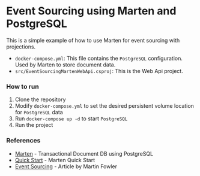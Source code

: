 # Event Sourcing using Marten and PostgreSQL
This is a simple example of how to use Marten for event sourcing with projections.
- `docker-compose.yml`: This file contains the `PostgreSQL` configuration. Used by Marten to store document data.
- `src/EventSourcingMartenWebApi.csproj`: This is the Web Api project.

### How to run
1. Clone the repository
1. Modify `docker-compose.yml` to set the desired persistent volume location for `PostgreSQL` data
1. Run `docker-compose up -d` to start `PostgreSQL`
1. Run the project

### References
- [Marten](https://martendb.io/) - Transactional Document DB using PostgreSQL
- [Quick Start](https://martendb.io/events/quickstart.html) - Marten Quick Start
- [Event Sourcing](https://martinfowler.com/eaaDev/EventSourcing.html) - Article by Martin Fowler
